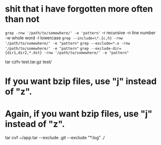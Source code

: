 # shit that i have forgotten more often than not

`grep -rnw '/path/to/somewhere/' -e 'pattern'`
-r recursive
-n line number
-w whole word
-l lowercase
`grep --include=\*.{c,h} -rnw '/path/to/somewhere/' -e "pattern"`
`grep --exclude=*.o -rnw '/path/to/somewhere/' -e "pattern"`
`grep --exclude-dir={dir1,dir2,*.dst} -rnw '/path/to/somewhere/' -e "pattern"`

tar czfv test.tar.gz test/
# If you want bzip files, use "j" instead of "z".
# Again, if you want bzip files, use "j" instead of "z".
tar cvf ~/app.tar --exclude .git --exclude "*.log" ./
